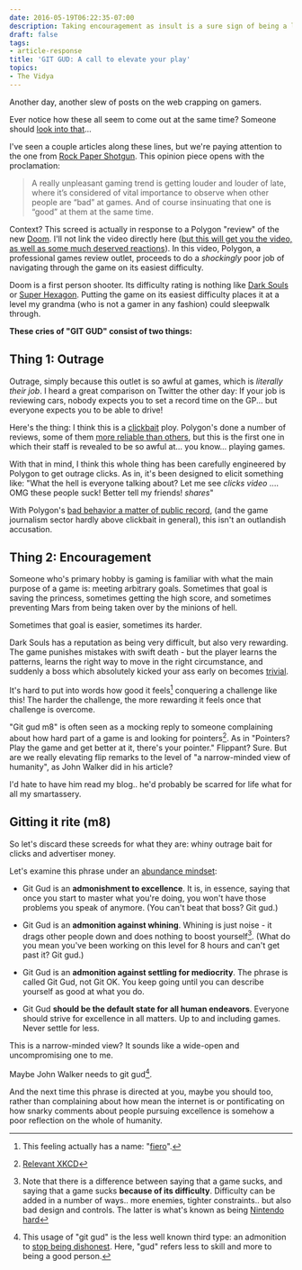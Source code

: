```yaml
---
date: 2016-05-19T06:22:35-07:00
description: Taking encouragement as insult is a sure sign of being a loser
draft: false
tags:
- article-response
title: 'GIT GUD: A call to elevate your play'
topics:
- The Vidya
---
```


Another day, another slew of posts on the web crapping on gamers.

Ever notice how these all seem to come out at the same time? Someone should [look into that](http://www.deepfreeze.it/article.php?a=enemy)...

I've seen a couple articles along these lines, but we're paying attention to the one from [Rock Paper Shotgun](https://archive.is/GzGDz). This opinion piece opens with the proclamation:

>A really unpleasant gaming trend is getting louder and louder of late, where it’s considered of vital importance to observe when other people are “bad” at games. And of course insinuating that one is “good” at them at the same time.

Context? This screed is actually in response to a Polygon "review" of the new [Doom](http://www.metacritic.com/game/playstation-4/doom). I'll not link the video directly here ([but this will get you the video, as well as some much deserved reactions](https://www.youtube.com/results?search_query=polygon+doom)). In this video, Polygon, a professional games review outlet, proceeds to do a *shockingly* poor job of navigating through the game on its easiest difficulty.

Doom is a first person shooter. Its difficulty rating is nothing like [Dark Souls](https://www.youtube.com/watch?v=AFbmuLrsrMg) or [Super Hexagon](https://www.youtube.com/watch?v=S3eoKBXDbN0). Putting the game on its easiest difficulty places it at a level my grandma (who is not a gamer in any fashion) could sleepwalk through.

**These cries of "GIT GUD" consist of two things:**

## Thing 1: Outrage

Outrage, simply because this outlet is so awful at games, which is *literally their job*. I heard a great comparison on Twitter the other day: If your job is reviewing cars, nobody expects you to set a record time on the GP... but everyone expects you to be able to drive!

Here's the thing: I think this is a [clickbait](https://en.wikipedia.org/wiki/Clickbait) ploy. Polygon's done a number of reviews, some of them [more reliable than others](https://www.reddit.com/r/SimCity/comments/1bxw50/polygon_updates_simcity_review_score_to_65/), but this is the first one in which their staff is revealed to be so awful at... you know... playing games.

With that in mind, I think this whole thing has been carefully engineered by Polygon to get outrage clicks. As in, it's been designed to elicit something like: "What the hell is everyone talking about? Let me see *clicks video* .... OMG these people suck! Better tell my friends! *shares*"

With Polygon's [bad behavior a matter of public record](http://www.deepfreeze.it/outlet.php?o=polygon), (and the game journalism sector hardly above clickbait in general), this isn't an outlandish accusation.

## Thing 2: Encouragement

Someone who's primary hobby is gaming is familiar with what the main purpose of a game is: meeting arbitrary goals. Sometimes that goal is saving the princess, sometimes getting the high score, and sometimes preventing Mars from being taken over by the minions of hell.

Sometimes that goal is easier, sometimes its harder.

Dark Souls has a reputation as being very difficult, but also very rewarding. The game punishes mistakes with swift death - but the player learns the patterns, learns the right way to move in the right circumstance, and suddenly a boss which absolutely kicked your ass early on becomes [trivial](https://www.youtube.com/watch?v=tqCh6ZU87WU).

It's hard to put into words how good it feels[^fn-fiero] conquering a challenge like this! The harder the challenge, the more rewarding it feels once that challenge is overcome.

"Git gud m8" is often seen as a mocking reply to someone complaining about how hard part of a game is and looking for pointers[^fn-pointers]. As in "Pointers? Play the game and get better at it, there's your pointer." Flippant? Sure. But are we really elevating flip remarks to the level of "a narrow-minded view of humanity", as John Walker did in his article?

I'd hate to have him read my blog.. he'd probably be scarred for life what for all my smartassery.

## Gitting it rite (m8)

So let's discard these screeds for what they are: whiny outrage bait for clicks and advertiser money.

Let's examine this phrase under an [abundance mindset](http://www.dangerandplay.com/2014/07/08/enough-enough-abundance-mentality/):

* Git Gud is an **admonishment to excellence**. It is, in essence, saying that once you start to master what you're doing, you won't have those problems you speak of anymore. (You can't beat that boss? Git gud.)

* Git Gud is an **admonition against whining**. Whining is just noise - it drags other people down and does nothing to boost yourself[^fn-whine]. (What do you mean you've been working on this level for 8 hours and can't get past it? Git gud.)

* Git Gud is an **admonition against settling for mediocrity**. The phrase is called Git Gud, not Git OK. You keep going until you can describe yourself as good at what you do.

* Git Gud **should be the default state for all human endeavors**. Everyone should strive for excellence in all matters. Up to and including games. Never settle for less.

This is a narrow-minded view? It sounds like a wide-open and uncompromising one to me.

Maybe John Walker needs to git gud[^fn-walker].

And the next time this phrase is directed at you, maybe you should too, rather than complaining about how mean the internet is or pontificating on how snarky comments about people pursuing excellence is somehow a poor reflection on the whole of humanity.


[^fn-whine]: Note that there is a difference between saying that a game sucks, and saying that a game sucks **because of its difficulty**. Difficulty can be added in a number of ways.. more enemies, tighter constraints.. but also bad design and controls. The latter is what's known as being [Nintendo hard](http://tvtropes.org/pmwiki/pmwiki.php/Main/NintendoHard)

[^fn-pointers]: [Relevant XKCD](https://imgs.xkcd.com/comics/pointers.png)

[^fn-fiero]: This feeling actually has a name: "[fiero](http://cristinaospencer.blogspot.com/2012/11/more-on-fiero-and-importance-of-gaming.html)".

[^fn-walker]: This usage of "git gud" is the less well known third type: an admonition to [stop being dishonest](http://www.deepfreeze.it/journo.php?j=john_walker). Here, "gud" refers less to skill and more to being a good person.
